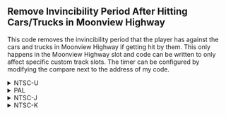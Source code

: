 ## Remove Invincibility Period After Hitting Cars/Trucks in Moonview Highway

This code removes the invincibility period that the player has against the cars and trucks in Moonview Highway if getting hit by them. This only happens in the Moonview Highway slot and code can be written to only affect specific custom track slots. The timer can be configured by modifying the compare next to the address of my code.

<details>
<summary>NTSC-U</summary>

```powerpc
046C85CC 38000200
```
</details>

<details>
<summary>PAL</summary>

```powerpc
046D740C 38000200
```
</details>

<details>
<summary>NTSC-J</summary>

```powerpc
046D6A78 38000200
```
</details>

<details>
<summary>NTSC-K</summary>

```powerpc
046C57B4 38000200
```
</details>